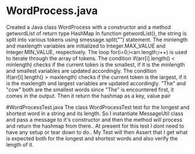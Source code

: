 # WordProcess.java
Created a Java class  WordProcess with a constructor and a method getwordList of return type HashMap
In function getwordList(), the string is split into various tokens using smessage.split("") statement.
The minlength and maxlength variables are initialized to Integer.MAX_VALUE and Integer.MIN_VALUE, respectively.
The loop for(i=0;i<arr.length;i++) is used to iterate through the array of tokens.
The condition if(arr[i].length() < minlength) checks if the current token is the smallest, if it is the minlength and smallest variables are updated accordingly.
The condition if(arr[i].length() > maxlength) checks if the current token is the largest, if it is the maxlength and largest variables are updated accordingly.
"The" and "cow" both are the smallest words since "The" is encountered first, it comes in the output.
Then it return the hashmap as a key, value pair

#WordProcessTest.java
The class  WordProcessTest test for the longest and shortest word in a string and its length. 
So I instantiate MessageUtil class and pass a message to it's constructor and then the method will process and return the hashmap from there..
At present for this test I dont need to have any setup or tear down to do..
My Test will then Assert that I get what is expected both for the longest and shortest words and also verify the length of it.
